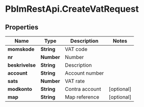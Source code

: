 # PblmRestApi.CreateVatRequest

## Properties
Name | Type | Description | Notes
------------ | ------------- | ------------- | -------------
**momskode** | **String** | VAT code | 
**nr** | **Number** | Number | 
**beskrivelse** | **String** | Description | 
**account** | **String** | Account number | 
**sats** | **Number** | VAT rate | 
**modkonto** | **String** | Contra account | [optional] 
**map** | **String** | Map reference | [optional] 
